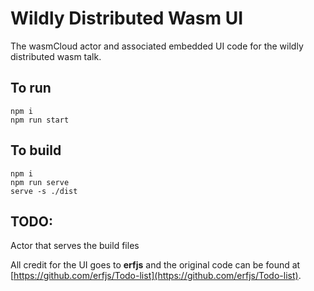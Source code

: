 # Wildly Distributed Wasm UI

The wasmCloud actor and associated embedded UI code for the wildly distributed wasm talk.

## To run

```
npm i
npm run start
```

## To build

```
npm i
npm run serve
serve -s ./dist
```

## TODO:

Actor that serves the build files

All credit for the UI goes to **erfjs** and the original code can be found at [https://github.com/erfjs/Todo-list](https://github.com/erfjs/Todo-list).
